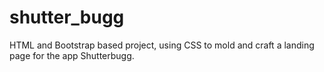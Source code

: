 # shutter_bugg
HTML and Bootstrap based project, using CSS to mold and craft a landing page for the app Shutterbugg.
